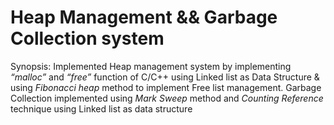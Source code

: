 # Heap Management && Garbage Collection system

Synopsis: Implemented Heap management system by implementing *“malloc”* and *“free”* function of C/C++ using 
Linked list as Data Structure & using *Fibonacci heap* method to implement Free list management. Garbage 
Collection implemented using *Mark Sweep* method and *Counting Reference* technique using Linked list as data
structure
